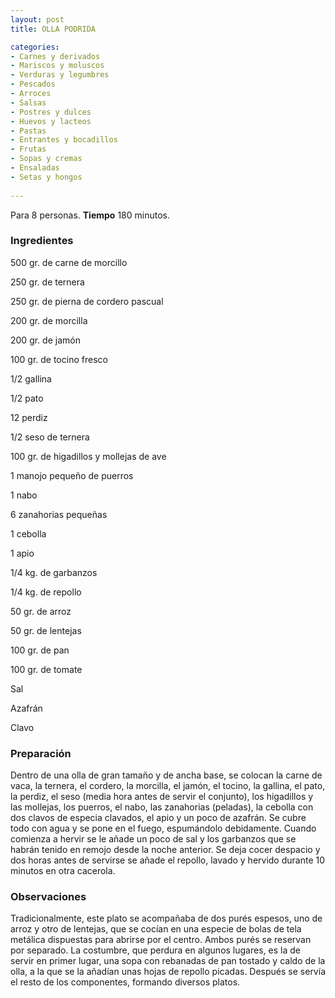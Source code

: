 ```yaml
---
layout: post
title: OLLA PODRIDA

categories:
- Carnes y derivados
- Mariscos y moluscos
- Verduras y legumbres
- Pescados
- Arroces
- Salsas
- Postres y dulces
- Huevos y lacteos
- Pastas
- Entrantes y bocadillos
- Frutas
- Sopas y cremas
- Ensaladas
- Setas y hongos
 
---
```

Para 8 personas.
<b>Tiempo</b> 180 minutos.

<h3>Ingredientes</h3>

500 gr. de carne de morcillo

250 gr. de ternera

250 gr. de pierna de cordero pascual

200 gr. de morcilla

200 gr. de jamón

100 gr. de tocino fresco

1/2 gallina

1/2 pato

12 perdiz

1/2 seso de ternera

100 gr. de higadillos y mollejas de ave

1 manojo pequeño de puerros

1 nabo

6 zanahorias pequeñas

1 cebolla

1 apio

1/4 kg. de garbanzos

1/4 kg. de repollo

50 gr. de arroz

50 gr. de lentejas

100 gr. de pan

100 gr. de tomate

Sal

Azafrán

Clavo

<h3>Preparación</h3>

Dentro de una olla de gran tamaño y de ancha base, se colocan la carne de vaca, la ternera, el cordero, la morcilla, el jamón, el tocino, la gallina, el pato, la perdiz, el seso (media hora antes de servir el conjunto), los higadillos y las mollejas, los puerros, el nabo, las zanahorias (peladas), la cebolla con dos clavos de especia clavados, el apio y un poco de azafrán. Se cubre todo con agua y se pone en el fuego, espumándolo debidamente. Cuando comienza a hervir se le añade un poco de sal y los garbanzos que se habrán tenido en remojo desde la noche anterior. Se deja cocer despacio y dos horas antes de servirse se añade el repollo, lavado y hervido durante 10 minutos en otra cacerola.

<h3>Observaciones</h3>

Tradicionalmente, este plato se acompañaba de dos purés espesos, uno de arroz y otro de lentejas, que se cocían en una especie de bolas de tela metálica dispuestas para abrirse por el centro. Ambos purés se reservan por separado. La costumbre, que perdura en algunos lugares, es la de servir en primer lugar, una sopa con rebanadas de pan tostado y caldo de la olla, a la que se la añadían unas hojas de repollo picadas. Después se servía el resto de los componentes, formando diversos platos.

